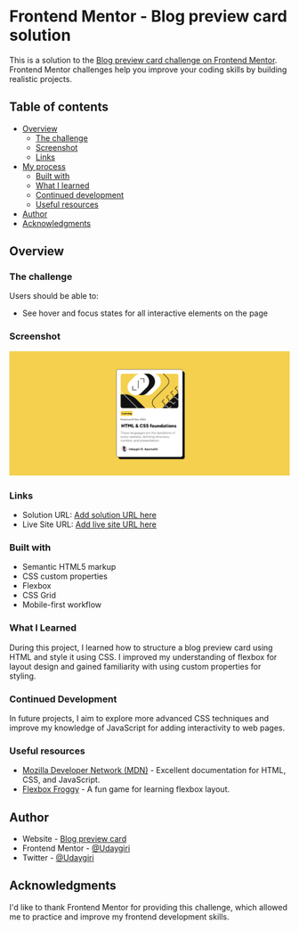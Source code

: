 # Frontend Mentor - Blog preview card solution

This is a solution to the [Blog preview card challenge on Frontend Mentor](https://www.frontendmentor.io/challenges/blog-preview-card-ckPaj01IcS). Frontend Mentor challenges help you improve your coding skills by building realistic projects. 

## Table of contents

- [Overview](#overview)
  - [The challenge](#the-challenge)
  - [Screenshot](#screenshot)
  - [Links](#links)
- [My process](#my-process)
  - [Built with](#built-with)
  - [What I learned](#what-i-learned)
  - [Continued development](#continued-development)
  - [Useful resources](#useful-resources)
- [Author](#author)
- [Acknowledgments](#acknowledgments)

## Overview

### The challenge

Users should be able to:

- See hover and focus states for all interactive elements on the page

### Screenshot

![Screenshot](/assets/images/image.png)

### Links

- Solution URL: [Add solution URL here]([https://your-solution-url.com](https://github.com/udaygiri/blog-preview-card))
- Live Site URL: [Add live site URL here](https://your-live-site-url.com)

### Built with

- Semantic HTML5 markup
- CSS custom properties
- Flexbox
- CSS Grid
- Mobile-first workflow


### What I Learned

During this project, I learned how to structure a blog preview card using HTML and style it using CSS. I improved my understanding of flexbox for layout design and gained familiarity with using custom properties for styling.

### Continued Development

In future projects, I aim to explore more advanced CSS techniques and improve my knowledge of JavaScript for adding interactivity to web pages.


### Useful resources

- [Mozilla Developer Network (MDN)](https://developer.mozilla.org/) - Excellent documentation for HTML, CSS, and JavaScript.
- [Flexbox Froggy](https://flexboxfroggy.com/) - A fun game for learning flexbox layout.

## Author

- Website - [Blog preview card](https://www.your-site.com)
- Frontend Mentor - [@Udaygiri](https://www.frontendmentor.io/profile/udaygiri)
- Twitter - [@Udaygiri](https://twitter.com/Udaygiri_)


## Acknowledgments

I'd like to thank Frontend Mentor for providing this challenge, which allowed me to practice and improve my frontend development skills.
